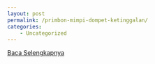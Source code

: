```yaml
---
layout: post
permalink: /primbon-mimpi-dompet-ketinggalan/
categories:
    - Uncategorized
---
```


[Baca Selengkapnya](/08)